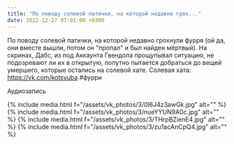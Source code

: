 ```yaml
---
title: "По поводу солевой патички, на которой недавно грох..."
date: 2022-12-27 07:01:00 +0300
---
```


По поводу солевой патички, на которой недавно грохнули фурря (ой да, они вместе вышли, потом он "пропал" и был найден мёртвый).
На скринах, Дабс, из под Аккаунта Гвендола прощупывал ситуацию, не подозревают ли их в открытую, попутно пытается добраться до вещей умершего, которые остались на солевой хате.
Солевая хата: https://vk.com/kotsyuba
#фурри


Аудиозапись

{% include media.html f="/assets/vk_photos/3/0l6J4z3awGk.jpg" alt="" %}
{% include media.html f="/assets/vk_photos/3/nueYYUN9A0c.jpg" alt="" %}
{% include media.html f="/assets/vk_photos/3/THrpBZienE4.jpg" alt="" %}
{% include media.html f="/assets/vk_photos/3/zu1acAnCpQ4.jpg" alt="" %}

